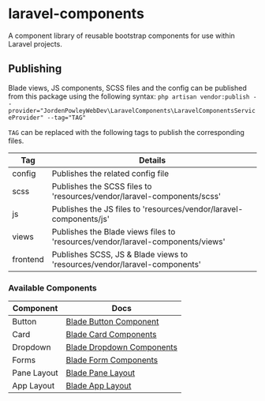 # laravel-components
A component library of reusable bootstrap components for use within Laravel projects.

## Publishing
Blade views, JS components, SCSS files and the config can be published from this package
using the following syntax:
`php artisan vendor:publish --provider="JordenPowleyWebDev\LaravelComponents\LaravelComponentsServiceProvider" --tag="TAG"`

`TAG` can be replaced with the following tags to publish the corresponding files.

| Tag      | Details                                                                          |
|----------|----------------------------------------------------------------------------------|
| config   | Publishes the related config file                                                |
| scss     | Publishes the SCSS files to 'resources/vendor/laravel-components/scss'           |
| js       | Publishes the JS files to 'resources/vendor/laravel-components/js'               |
| views    | Publishes the Blade views files to 'resources/vendor/laravel-components/views'   |
| frontend | Publishes SCSS, JS & Blade views to 'resources/vendor/laravel-components'        |

### Available Components

| Component   | Docs                                                   |
|-------------|--------------------------------------------------------|
| Button      | [Blade Button Component](docs/controls/buttons.md)     |
| Card        | [Blade Card Components](docs/layout/card.md)           |
| Dropdown    | [Blade Dropdown Components](docs/controls/dropdown.md) |
| Forms       | [Blade Form Components](docs/forms/forms.md)           |
| Pane Layout | [Blade Pane Layout](docs/layout/pane.md)               |
| App Layout  | [Blade App Layout](docs/layout/app.md)                 |

